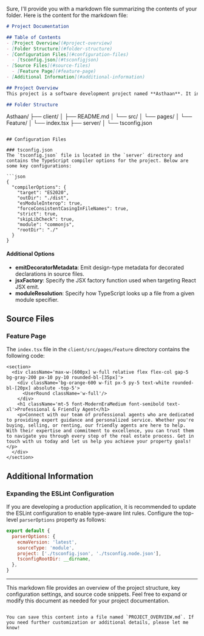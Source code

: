 Sure, I'll provide you with a markdown file summarizing the contents of your folder. Here is the content for the markdown file:

```markdown
# Project Documentation

## Table of Contents
- [Project Overview](#project-overview)
- [Folder Structure](#folder-structure)
- [Configuration Files](#configuration-files)
  - [tsconfig.json](#tsconfigjson)
- [Source Files](#source-files)
  - [Feature Page](#feature-page)
- [Additional Information](#additional-information)

## Project Overview
This project is a software development project named **Asthaan**. It includes both server-side and client-side code, with configurations for TypeScript and ESLint.

## Folder Structure
```
Asthaan/
├── client/
│   ├── README.md
│   └── src/
│       └── pages/
│           └── Feature/
│               └── index.tsx
├── server/
│   └── tsconfig.json
```

## Configuration Files

### tsconfig.json
The `tsconfig.json` file is located in the `server` directory and contains the TypeScript compiler options for the project. Below are some key configurations:

```json
{
  "compilerOptions": {
    "target": "ES2020",
    "outDir": "./dist",
    "esModuleInterop": true,
    "forceConsistentCasingInFileNames": true,
    "strict": true,
    "skipLibCheck": true,
    "module": "commonjs",
    "rootDir": "./"
  }
}
```

#### Additional Options
- **emitDecoratorMetadata**: Emit design-type metadata for decorated declarations in source files.
- **jsxFactory**: Specify the JSX factory function used when targeting React JSX emit.
- **moduleResolution**: Specify how TypeScript looks up a file from a given module specifier.

## Source Files

### Feature Page
The `index.tsx` file in the `client/src/pages/Feature` directory contains the following code:

```tsx
<section>
  <div className='max-w-[600px] w-full relative flex flex-col gap-5 bg-gray-200 px-10 py-10 rounded-bl-[35px]'> 
    <div className='bg-orange-600 w-fit px-5 py-5 text-white rounded-bl-[20px] absolute -top-5'>
      <UserRound className='w-full'/>
    </div>
    <h1 className='mt-5 font-ModernEraMedium font-semibold text-xl'>Professional & Friendly Agent</h1>
    <p>Connect with our team of professional agents who are dedicated to providing expert guidance and personalized service. Whether you're buying, selling, or renting, our friendly agents are here to help. With their expertise and commitment to excellence, you can trust them to navigate you through every step of the real estate process. Get in touch with us today and let us help you achieve your property goals!</p>
  </div>
</section>
```

## Additional Information

### Expanding the ESLint Configuration
If you are developing a production application, it is recommended to update the ESLint configuration to enable type-aware lint rules. Configure the top-level `parserOptions` property as follows:

```js
export default {
  parserOptions: {
    ecmaVersion: 'latest',
    sourceType: 'module',
    project: ['./tsconfig.json', './tsconfig.node.json'],
    tsconfigRootDir: __dirname,
  },
}
```

---

This markdown file provides an overview of the project structure, key configuration settings, and source code snippets. Feel free to expand or modify this document as needed for your project documentation.
```

You can save this content into a file named `PROJECT_OVERVIEW.md`. If you need further customization or additional details, please let me know!